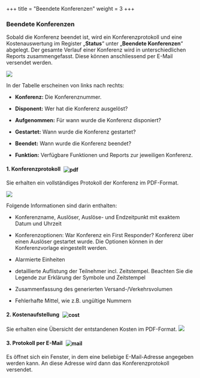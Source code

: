 +++
title = "Beendete Konferenzen"
weight = 3
+++



<a name="beendete_konferenzen"></a> 
### Beendete Konferenzen

Sobald die Konferenz beendet ist, wird ein Konferenzprotokoll und eine
Kostenauswertung im Register „**Status**“ unter „**Beendete Konferenzen**“
abgelegt. Der gesamte Verlauf einer Konferenz wird in unterschiedlichen
Reports zusammengefasst. Diese können anschliessend per E-Mail versendet
werden.

![](/img/status_konferenz_status_beendete_konferenzen.png?classes=shadow)

In der Tabelle erscheinen von links nach rechts:

- **Konferenz:** Die Konferenznummer.

- **Disponent:** Wer hat die Konferenz ausgelöst?

- **Aufgenommen:** Für wann wurde die Konferenz disponiert?

- **Gestartet:** Wann wurde die Konferenz gestartet?

- **Beendet:** Wann wurde die Konferenz beendet?

- **Funktion:** Verfügbare Funktionen und Reports zur
    jeweiligen Konferenz.



#### 1. Konferenzprotokoll <img src="/img/pdficon.png" alt="pdf" style='vertical-align:middle;display:inline;margin:0px 5px; '>


Sie erhalten ein vollständiges Protokoll der Konferenz im PDF-Format.

![](/img/status_konferenz_status_beendete_konferenzen_konferenzprotokoll.png?width=700px&classes=shadow)

Folgende Informationen sind darin enthalten: 

 - Konferenzname, Auslöser, Auslöse- und Endzeitpunkt mit exaktem Datum und Uhrzeit


 - Konferenzoptionen: War Konferenz ein First
Responder? Konferenz über einen Auslöser gestartet wurde.
Die Optionen können in der Konferenzvorlage eingestellt werden.

 - Alarmierte Einheiten

 - detaillierte Auflistung der Teilnehmer incl. Zeitstempel. Beachten Sie die Legende zur Erklärung der Symbole und Zeitstempel

 - Zusammenfassung des generierten Versand-/Verkehrsvolumen

 - Fehlerhafte Mittel, wie z.B. ungültige Nummern

 
 

#### 2. Kostenaufstellung <img src="/img/kostenauswertungsymbol.png" alt="cost" style='vertical-align:middle;display:inline;margin:0px 5px; '>

 Sie erhalten eine Übersicht der entstandenen Kosten im PDF-Format.
 ![](/img/status_konferenz_status_beendete_konferenzen_kostenauswertung.png?width=700px&classes=shadow)

 
 
<a name="protokoll_per_email"></a>
#### 3. Protokoll per E-Mail <img src="/img/emailsymbol.png" alt="mail" style='vertical-align:middle;display:inline;margin:0px 5px; '>
  
 Es öffnet sich ein Fenster, in dem eine beliebige E-Mail-Adresse
angegeben werden kann. An diese Adresse wird dann das Konferenzprotokoll
versendet.




